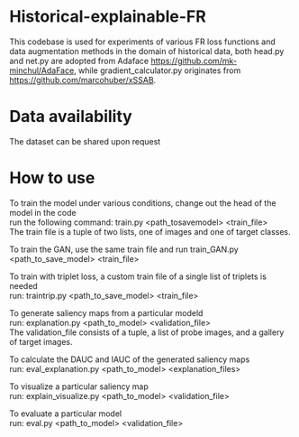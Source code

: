 # Historical-explainable-FR
This codebase is used for experiments of various FR loss functions and data augmentation methods in the domain of historical data, both head.py and net.py are adopted from Adaface https://github.com/mk-minchul/AdaFace, while gradient_calculator.py originates from https://github.com/marcohuber/xSSAB.

# Data availability
The dataset can be shared upon request

# How to use
To train the model under various conditions, change out the head  of the model in the code<br />
run the following command: train.py  <path_tosavemodel> <train_file> <br />
The train file is a tuple of two lists, one of images and one of target classes.

To train the GAN, use the same train file and run train_GAN.py <path_to_save_model> <train_file>

To train with triplet loss, a custom train file of a single list of triplets is needed<br /> 
run: traintrip.py <path_to_save_model> <train_file>

To generate saliency maps from a particular modeld<br /> 
run: explanation.py <path_to_model> <validation_file> <br /> 
The validation_file consists of a tuple, a list of probe images, and a gallery of target images. 

To calculate the DAUC and IAUC of the generated saliency maps<br /> 
run: eval_explanation.py  <path_to_model> <explanation_files>

To visualize a particular saliency map<br /> 
run: explain_visualize.py <path_to_model> <validation_file> 

To evaluate a particular model<br /> 
run: eval.py <path_to_model> <validation_file> 

